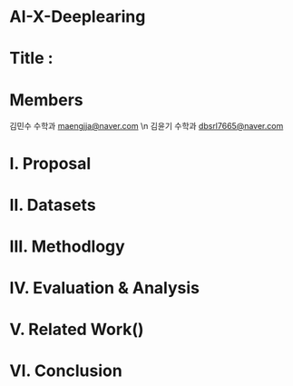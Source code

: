 # AI-X-Deeplearing

# Title :

# Members
  김민수 수학과 maengjja@naver.com \n
  김윤기 수학과 dbsrl7665@naver.com
# Ⅰ. Proposal
# Ⅱ. Datasets
# Ⅲ. Methodlogy
# Ⅳ. Evaluation & Analysis
# Ⅴ. Related Work()
# Ⅵ. Conclusion
